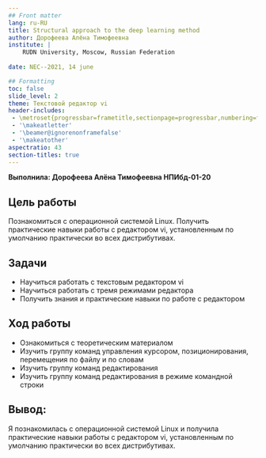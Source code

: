 ```yaml
---
## Front matter
lang: ru-RU
title: Structural approach to the deep learning method
author: Дорофеева Алёна Тимофеевна
institute: |
	RUDN University, Moscow, Russian Federation
	
date: NEC--2021, 14 june

## Formatting
toc: false
slide_level: 2
theme: Текстовой редактор vi
header-includes: 
 - \metroset{progressbar=frametitle,sectionpage=progressbar,numbering=fraction}
 - '\makeatletter'
 - '\beamer@ignorenonframefalse'
 - '\makeatother'
aspectratio: 43
section-titles: true
---
```


**Выполнила: Дорофеева Алёна Тимофеевна НПИбд-01-20**

## Цель работы

Познакомиться с операционной системой Linux. Получить практические навыки работы с редактором vi, установленным по умолчанию практически во всех дистрибутивах.

## Задачи

- Научиться работать с текстовым редактором vi
- Научиться работать с тремя режимами редактора
- Получить знания и практические навыки по работе с редактором

## Ход работы

- Ознакомиться с теоретическим материалом
- Изучить группу команд управления курсором, позиционирования, перемещения по файлу и по словам
- Изучить группу команд редактирования
- Изучить группу команд редактирования в режиме командной строки

## Вывод:

Я познакомилась с операционной системой Linux и получила практические навыки работы с редактором vi, установленным по умолчанию практически во всех дистрибутивах. 